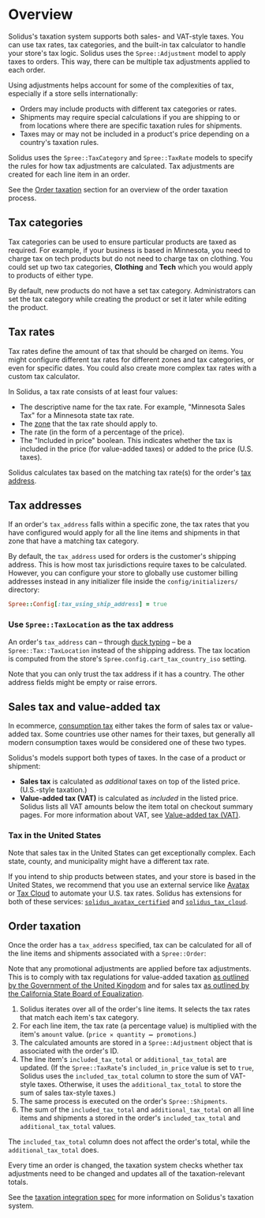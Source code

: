# Overview

Solidus's taxation system supports both sales- and VAT-style taxes. You can use
tax rates, tax categories, and the built-in tax calculator to handle your
store's tax logic. Solidus uses the `Spree::Adjustment` model to apply taxes to
orders. This way, there can be multiple tax adjustments applied to each order.

Using adjustments helps account for some of the complexities of tax, especially
if a store sells internationally:

- Orders may include products with different tax categories or rates.
- Shipments may require special calculations if you are shipping to or from
  locations where there are specific taxation rules for shipments.
- Taxes may or may not be included in a product's price depending on a country's
  taxation rules.

<!-- TODO:
  - Add links to the locations guide and specifically the [zones](#) article.
  - Add links to the adjustments guide.
-->

Solidus uses the `Spree::TaxCategory` and `Spree::TaxRate` models to specify the
rules for how tax adjustments are calculated. Tax adjustments are created for
each line item in an order.

See the [Order taxation](#order-taxation) section for an overview of the order
taxation process.

## Tax categories

Tax categories can be used to ensure particular products are taxed as required.
For example, if your business is based in Minnesota, you need to charge tax on
tech products but do not need to charge tax on clothing. You could set up two
tax categories, **Clothing** and **Tech** which you would apply to products of
either type.

By default, new products do not have a set tax category. Administrators can set
the tax category while creating the product or set it later while editing the
product.

## Tax rates

Tax rates define the amount of tax that should be charged on items. You might
configure different tax rates for different zones and tax categories, or even
for specific dates. You could also create more complex tax rates with a custom
tax calculator.

In Solidus, a tax rate consists of at least four values:

- The descriptive name for the tax rate. For example, "Minnesota Sales Tax" for
  a Minnesota state tax rate.
- The [zone][zone] that the tax rate should apply to.
- The rate (in the form of a percentage of the price).
- The "Included in price" boolean. This indicates whether the tax is included in
  the price (for value-added taxes) or added to the price (U.S. taxes).

Solidus calculates tax based on the matching tax rate(s) for the order's [tax
address](#tax-addresses).

[zone]: ../locations/zones.html.md

## Tax addresses

If an order's `tax_address` falls within a specific zone, the tax rates that you
have configured would apply for all the line items and shipments in that zone
that have a matching tax category.

By default, the `tax_address` used for orders is the customer's shipping
address. This is how most tax jurisdictions require taxes to be calculated.
However, you can configure your store to globally use customer billing
addresses instead in any initializer file inside the `config/initializers/`
directory:

```ruby
Spree::Config[:tax_using_ship_address] = true
```

### Use `Spree::TaxLocation` as the tax address

An order's `tax_address` can – through [duck typing][duck-typing] – be a
`Spree::Tax::TaxLocation` instead of the shipping address. The tax location is
computed from the store's `Spree.config.cart_tax_country_iso` setting.

Note that you can only trust the tax address if it has a country. The other
address fields might be empty or raise errors.

<!-- TODO:
  Note that the `tax_using_ship_address` configuration is likely to be
  deprecated in the future.
-->

[duck-typing]: https://en.wikipedia.org/wiki/Duck_typing

## Sales tax and value-added tax

In ecommerce, [consumption tax][consumption-tax] either takes the form of sales
tax or value-added tax. Some countries use other names for their taxes, but
generally all modern consumption taxes would be considered one of these two
types.

Solidus's models support both types of taxes. In the case of a product or
shipment:

- **Sales tax** is calculated as _additional_ taxes on top of the listed price.
  (U.S.-style taxation.)
- **Value-added tax (VAT)** is calculated as _included_ in the listed price.
	Solidus lists all VAT amounts below the item total on checkout summary pages.
	For more information about VAT, see [Value-added tax (VAT)][vat].

[consumption-tax]: https://en.wikipedia.org/wiki/Consumption_tax
[vat]: value-added-tax.html.md

### Tax in the United States

Note that sales tax in the United States can get exceptionally complex. Each
state, county, and municipality might have a different tax rate.

<!-- TODO:
  Create and link to an article that's all about United States taxes.
-->

If you intend to ship products between states, and your store is based in the
United States, we recommend that you use an external service like
[Avatax][avatax] or [Tax Cloud][tax-cloud] to automate your U.S. tax rates.
Solidus has extensions for both of these services:
[`solidus_avatax_certified`][solidus-avatax-certified] and
[`solidus_tax_cloud`][solidus-tax-cloud].

[avatax]: https://www.avalara.com/
[tax-cloud]: https://taxcloud.net/
[solidus-avatax-certified]: https://github.com/boomerdigital/solidus_avatax_certified
[solidus-tax-cloud]: https://github.com/solidusio-contrib/solidus_tax_cloud

## Order taxation

Once the order has a `tax_address` specified, tax can be calculated for all of
the line items and shipments associated with a `Spree::Order`:

Note that any promotional adjustments are applied before tax adjustments. This
is to comply with tax regulations for value-added taxation [as outlined by the
Government of the United Kingdom][uk-vat-discounts] and for sales tax [as
outlined by the California State Board of Equalization][ca-tax-discounts].

1. Solidus iterates over all of the order's line items. It selects the
   tax rates that match each item's tax category.
2. For each line item, the tax rate (a percentage value) is multiplied with the
   item's `amount` value. (`price ✕ quantity ➖ promotions`.)
3. The calculated amounts are stored in a `Spree::Adjustment` object that is
   associated with the order's ID.
4. The line item's `included_tax_total` or `additional_tax_total` are updated.
   (If the `Spree::TaxRate`'s `included_in_price` value is set to `true`,
   Solidus uses the `included_tax_total` column to store the sum of VAT-style
   taxes. Otherwise, it uses the `additional_tax_total` to store the sum of
   sales tax-style taxes.)
5. The same process is executed on the order's `Spree::Shipments`.
6. The sum of the `included_tax_total` and `additional_tax_total` on all line
   items and shipments a stored in the order's `included_tax_total` and
   `additional_tax_total` values.

The `included_tax_total` column does not affect the order's total, while the
`additional_tax_total` does.

Every time an order is changed, the taxation system checks whether tax
adjustments need to be changed and updates all of the taxation-relevant totals.

See the [taxation integration spec][taxation-spec] for more information on
Solidus's taxation system.

[uk-vat-discounts]: https://www.gov.uk/vat-businesses/discounts-and-free-gifts#1
[ca-tax-discounts]: http://www.boe.ca.gov/formspubs/pub113/
[taxation-spec]: https://github.com/solidusio/solidus/blob/master/core/spec/models/spree/tax/taxation_integration_spec.rb
